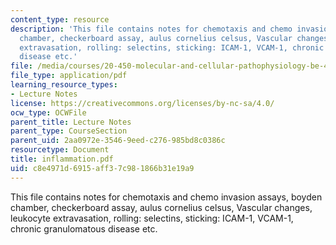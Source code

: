 ```yaml
---
content_type: resource
description: 'This file contains notes for chemotaxis and chemo invasion assays, boyden
  chamber, checkerboard assay, aulus cornelius celsus, Vascular changes, leukocyte
  extravasation, rolling: selectins, sticking: ICAM-1, VCAM-1, chronic granulomatous
  disease etc.'
file: /media/courses/20-450-molecular-and-cellular-pathophysiology-be-450-spring-2005/c8e4971d6915aff37c981866b31e19a9_inflammation.pdf
file_type: application/pdf
learning_resource_types:
- Lecture Notes
license: https://creativecommons.org/licenses/by-nc-sa/4.0/
ocw_type: OCWFile
parent_title: Lecture Notes
parent_type: CourseSection
parent_uid: 2aa0972e-3546-9eed-c276-985bd8c0386c
resourcetype: Document
title: inflammation.pdf
uid: c8e4971d-6915-aff3-7c98-1866b31e19a9
---
```

This file contains notes for chemotaxis and chemo invasion assays, boyden chamber, checkerboard assay, aulus cornelius celsus, Vascular changes, leukocyte extravasation, rolling: selectins, sticking: ICAM-1, VCAM-1, chronic granulomatous disease etc.